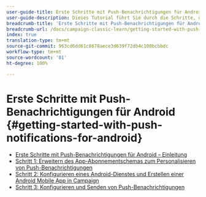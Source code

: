 ```yaml
---
user-guide-title: Erste Schritte mit Push-Benachrichtigungen für Android in Campaign Classic
user-guide-description: Dieses Tutorial führt Sie durch die Schritte, die zum Senden von Push-Benachrichtigungen von Adobe Campaign an eine Android-App erforderlich sind.
breadcrumb-title: 'Erste Schritte mit Push-Benachrichtigungen für Android '
breadcrumb-url: /docs/campaign-classic-learn/getting-started-with-push-notifications-for-android/introduction.html
index: true
translation-type: tm+mt
source-git-commit: 963cd6dd61c8678aece3d639f72db4c100bcbbdc
workflow-type: tm+mt
source-wordcount: '81'
ht-degree: 100%

---
```



# Erste Schritte mit Push-Benachrichtigungen für Android {#getting-started-with-push-notifications-for-android}

+ [Erste Schritte mit Push-Benachrichtigungen für Android – Einleitung](/help/tutorial-getting-started-with-push-notifications-for-android/introduction.md)
+ [Schritt 1: Erweitern des App-Abonnementschemas zum Personalisieren von Push-Benachrichtigungen](/help/tutorial-getting-started-with-push-notifications-for-android/extending-the-app-subscription-schema.md)
+ [Schritt 2: Konfigurieren eines Android-Dienstes und Erstellen einer Android Mobile App in Campaign](/help/tutorial-getting-started-with-push-notifications-for-android/configuring-an-android-service-in-campaign.md)
+ [Schritt 3: Konfigurieren und Senden von Push-Benachrichtigungen](/help/tutorial-getting-started-with-push-notifications-for-android/configuring-and-sending-push-notifications.md)
